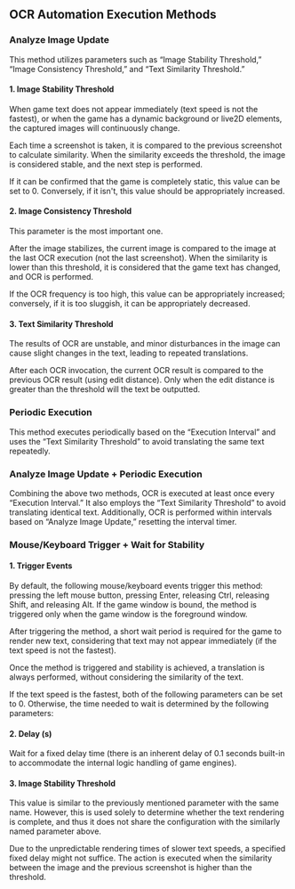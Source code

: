 ## OCR Automation Execution Methods

### Analyze Image Update

This method utilizes parameters such as “Image Stability Threshold,” “Image Consistency Threshold,” and “Text Similarity Threshold.”

#### 1. Image Stability Threshold

When game text does not appear immediately (text speed is not the fastest), or when the game has a dynamic background or live2D elements, the captured images will continuously change.

Each time a screenshot is taken, it is compared to the previous screenshot to calculate similarity. When the similarity exceeds the threshold, the image is considered stable, and the next step is performed.

If it can be confirmed that the game is completely static, this value can be set to 0. Conversely, if it isn't, this value should be appropriately increased.

#### 2. Image Consistency Threshold

This parameter is the most important one.

After the image stabilizes, the current image is compared to the image at the last OCR execution (not the last screenshot). When the similarity is lower than this threshold, it is considered that the game text has changed, and OCR is performed.

If the OCR frequency is too high, this value can be appropriately increased; conversely, if it is too sluggish, it can be appropriately decreased.

#### 3. Text Similarity Threshold

The results of OCR are unstable, and minor disturbances in the image can cause slight changes in the text, leading to repeated translations.

After each OCR invocation, the current OCR result is compared to the previous OCR result (using edit distance). Only when the edit distance is greater than the threshold will the text be outputted.


### Periodic Execution

This method executes periodically based on the “Execution Interval” and uses the “Text Similarity Threshold” to avoid translating the same text repeatedly.


### Analyze Image Update + Periodic Execution

Combining the above two methods, OCR is executed at least once every “Execution Interval.” It also employs the “Text Similarity Threshold” to avoid translating identical text. Additionally, OCR is performed within intervals based on “Analyze Image Update,” resetting the interval timer.


### Mouse/Keyboard Trigger + Wait for Stability

#### 1. Trigger Events

By default, the following mouse/keyboard events trigger this method: pressing the left mouse button, pressing Enter, releasing Ctrl, releasing Shift, and releasing Alt. If the game window is bound, the method is triggered only when the game window is the foreground window.

After triggering the method, a short wait period is required for the game to render new text, considering that text may not appear immediately (if the text speed is not the fastest).

Once the method is triggered and stability is achieved, a translation is always performed, without considering the similarity of the text.

If the text speed is the fastest, both of the following parameters can be set to 0. Otherwise, the time needed to wait is determined by the following parameters:

#### 2. Delay (s)

Wait for a fixed delay time (there is an inherent delay of 0.1 seconds built-in to accommodate the internal logic handling of game engines).

#### 3. Image Stability Threshold

This value is similar to the previously mentioned parameter with the same name. However, this is used solely to determine whether the text rendering is complete, and thus it does not share the configuration with the similarly named parameter above.

Due to the unpredictable rendering times of slower text speeds, a specified fixed delay might not suffice. The action is executed when the similarity between the image and the previous screenshot is higher than the threshold.
